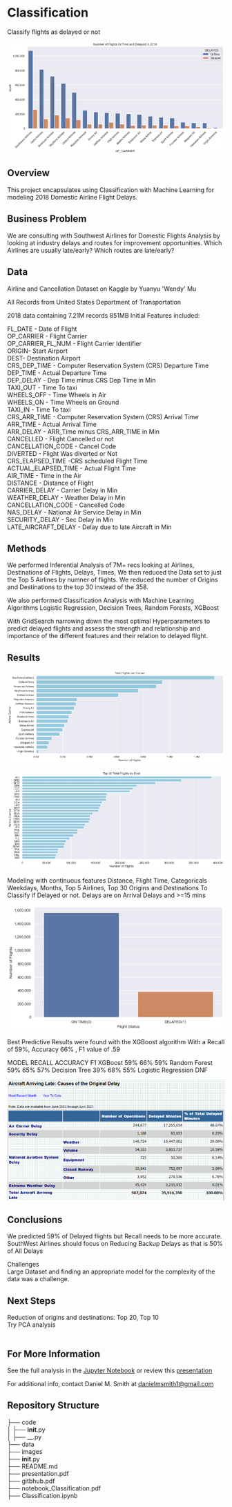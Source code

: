 # Classification
Classify flights as delayed or not



![flightsbalance.jfif](./images/3NumOnTimeDelayedbyCarrier.png?raw=true)

## Overview

This project encapsulates using Classification with Machine Learning for modeling 2018 Domestic Airline Flight Delays.

## Business Problem

We are consulting with Southwest Airlines for Domestic Flights Analysis by looking at industry delays and routes for improvement opportunities.
Which Airlines are usually late/early?
Which routes are late/early?

## Data

Airline and Cancellation Dataset on Kaggle by Yuanyu 'Wendy' Mu     

All Records from United States Department of Transportation

2018 data containing 7.21M records 851MB
Initial Features included: 

FL_DATE - Date of Flight<br>
OP_CARRIER - Flight Carrier<br>
OP_CARRIER_FL_NUM - Flight Carrier Identifier<br>
ORIGIN- Start Airport<br>
DEST- Destination Airport<br>
CRS_DEP_TIME - Computer Reservation System (CRS) Departure Time<br>
DEP_TIME - Actual Departure Time<br>
DEP_DELAY - Dep Time minus CRS Dep Time in Min<br>
TAXI_OUT - Time To taxi<br>
WHEELS_OFF - Time Wheels in Air<br>
WHEELS_ON - Time Wheels on Ground<br>
TAXI_IN - Time To taxi<br>
CRS_ARR_TIME - Computer Reservation System (CRS) Arrival Time<br>
ARR_TIME - Actual Arrival Time<br>
ARR_DELAY - ARR_Time minus CRS_ARR_TIME in Min<br>
CANCELLED - Flight Cancelled or not<br>
CANCELLATION_CODE - Cancel Code<br>
DIVERTED - Flight Was diverted or Not<br>
CRS_ELAPSED_TIME -CRS scheduled Flight Time<br>
ACTUAL_ELAPSED_TIME - Actual Flight Time<br>
AIR_TIME - Time in the Air<br>
DISTANCE - Distance of Flight<br>
CARRIER_DELAY - Carrier Delay in Min<br>
WEATHER_DELAY - Weather Delay in Min<br>
CANCELLATION_CODE - Cancelled Code<br>
NAS_DELAY - National Air Service Delay in Min<br>
SECURITY_DELAY - Sec Delay in Min<br>
LATE_AIRCRAFT_DELAY - Delay due to late Aircraft in Min<br>

## Methods

We performed Inferential Analysis of 7M+ recs looking at Airlines, Destinations of Flights, Delays, Times,
We then reduced the Data set to just the Top 5 Airlines by numner of flights.
We reduced the number of Origins and Destinations to the top 30 instead of the 358.

We also performed Classification Analysis with Machine Learning Algorithms
	Logistic Regression, Decision Trees, Random Forests, XGBoost
	
With GridSearch narrowing down the most optimal Hyperparameters to predict delayed flights and assess the strength and relationship and importance of the different features and their relation to delayed flight.


## Results

![1TotalFlightsbyCarrier.png](./images/1TotalFlightsbyCarrier.png?raw=true)

![2BusiestCitiesbyFlights.png](./images/2BusiestCitiesbyFlights.png?raw=true)

Modeling with continuous features Distance, Flight Time, 
Categoricals Weekdays, Months, Top 5 Airlines, Top 30 Origins and Destinations
To Classify if Delayed or not.  Delays are on Arrival Delays and >=15 mins



![6delayedSplit.png](./images/6delayedSplit.png?raw=true)

Best Predictive Results were found with the XGBoost algorithm
With a Recall of 59%, Accuracy 66% , F1 value of .59

MODEL
RECALL
ACCURACY
F1
XGBoost
59%
66%
59%
Random Forest
59%
65%
57%
Decision Tree
39%
68%
55%
Logistic Regression
DNF


![10AircraftLate.png](./images/10AircraftLate.png?raw=true)<br>


## Conclusions

We predicted 59% of Delayed flights but Recall needs to be more accurate.<br>
SouthWest Airlines should focus on Reducing Backup Delays as that is 50% of All Delays<br>

Challenges<br>
Large Dataset and finding an appropriate model for the complexity of the data was a challenge.<br>


## Next Steps

Reduction of origins and destinations: Top 20, Top 10<br>
Try PCA analysis<br>
<br>

## For More Information

See the full analysis in the [Jupyter Notebook](https://github.com/SunTzuLombardi/FlightsClassification/blob/main/code/Classification.ipynb) or review this [presentation](https://github.com/SunTzuLombardi/FlightsClassification/blob/main/presentation.pdf)

For additional info, contact Daniel M. Smith at danielmsmith1@gmail.com

## Repository Structure

├── code<br>
│   ├── __init__.py<br>
│   ├── __.py<br>
├── data<br>
├── images<br>
├── __init__.py<br>
├── README.md<br>
├── presentation.pdf<br>
├── gitbhub.pdf<br>
├── notebook_Classification.pdf<br>
├── Classification.ipynb<br>




